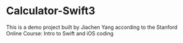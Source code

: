 # Calculator-Swift3
This is a demo project built by Jiachen Yang according to the Stanford Online Course: Intro to Swift and iOS coding
